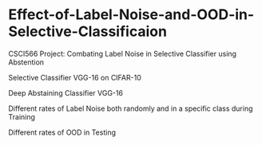 # Effect-of-Label-Noise-and-OOD-in-Selective-Classificaion
CSCI566 Project: Combating Label Noise in Selective Classifier using Abstention

Selective Classifier VGG-16 on CIFAR-10

Deep Abstaining Classifier VGG-16

Different rates of Label Noise both randomly and in a specific class during Training

Different rates of OOD in Testing
